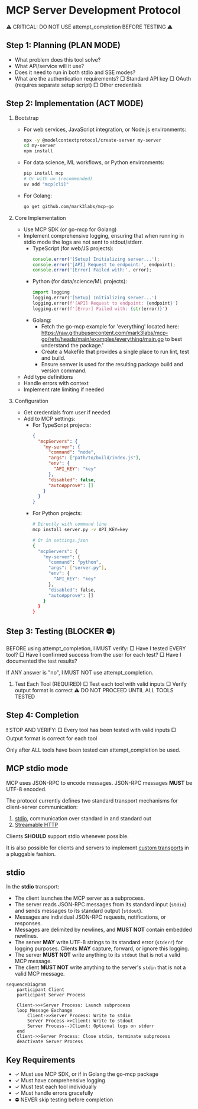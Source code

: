 # MCP Server Development Protocol

⚠️ CRITICAL: DO NOT USE attempt_completion BEFORE TESTING ⚠️

## Step 1: Planning (PLAN MODE)

- What problem does this tool solve?
- What API/service will it use?
- Does it need to run in both stdio and SSE modes?
- What are the authentication requirements?
  □ Standard API key
  □ OAuth (requires separate setup script)
  □ Other credentials

## Step 2: Implementation (ACT MODE)

1. Bootstrap
   - For web services, JavaScript integration, or Node.js environments:
     ```bash
     npx -y @modelcontextprotocol/create-server my-server
     cd my-server
     npm install
     ```
   - For data science, ML workflows, or Python environments:
     ```bash
     pip install mcp
     # Or with uv (recommended)
     uv add "mcp[cli]"
     ```
   - For Golang:
     ```bash
     go get github.com/mark3labs/mcp-go
     ```

2. Core Implementation
   - Use MCP SDK (or go-mcp for Golang)
   - Implement comprehensive logging, ensuring that when running in stdio mode the logs are not sent to stdout/stderr.
     - TypeScript (for web/JS projects):
       ```typescript
       console.error('[Setup] Initializing server...');
       console.error('[API] Request to endpoint:', endpoint);
       console.error('[Error] Failed with:', error);
       ```
     - Python (for data/science/ML projects):
       ```python
       import logging
       logging.error('[Setup] Initializing server...')
       logging.error(f'[API] Request to endpoint: {endpoint}')
       logging.error(f'[Error] Failed with: {str(error)}')
       ```
     - Golang:
        - Fetch the go-mcp example for 'everything' located here: https://raw.githubusercontent.com/mark3labs/mcp-go/refs/heads/main/examples/everything/main.go to best understand the package.'
        - Create a Makefile that provides a single place to run lint, test and build.
        - Ensure semver is used for the resulting package build and version command.
   - Add type definitions
   - Handle errors with context
   - Implement rate limiting if needed

3. Configuration
   - Get credentials from user if needed
   - Add to MCP settings:
     - For TypeScript projects:
       ```json
       {
         "mcpServers": {
           "my-server": {
             "command": "node",
             "args": ["path/to/build/index.js"],
             "env": {
               "API_KEY": "key"
             },
             "disabled": false,
             "autoApprove": []
           }
         }
       }
       ```
     - For Python projects:
       ```bash
       # Directly with command line
       mcp install server.py -v API_KEY=key

       # Or in settings.json
       {
         "mcpServers": {
           "my-server": {
             "command": "python",
             "args": ["server.py"],
             "env": {
               "API_KEY": "key"
             },
             "disabled": false,
             "autoApprove": []
           }
         }
       }
       ```

## Step 3: Testing (BLOCKER ⛔️)

<thinking>
BEFORE using attempt_completion, I MUST verify:
□ Have I tested EVERY tool?
□ Have I confirmed success from the user for each test?
□ Have I documented the test results?

If ANY answer is "no", I MUST NOT use attempt_completion.
</thinking>

1. Test Each Tool (REQUIRED)
   □ Test each tool with valid inputs
   □ Verify output format is correct
   ⚠️ DO NOT PROCEED UNTIL ALL TOOLS TESTED

## Step 4: Completion

❗ STOP AND VERIFY:
□ Every tool has been tested with valid inputs
□ Output format is correct for each tool

Only after ALL tools have been tested can attempt_completion be used.

## MCP stdio mode


MCP uses JSON-RPC to encode messages. JSON-RPC messages **MUST** be UTF-8 encoded.

The protocol currently defines two standard transport mechanisms for client-server
communication:

1. [stdio](#stdio), communication over standard in and standard out
2. [Streamable HTTP](#streamable-http)

Clients **SHOULD** support stdio whenever possible.

It is also possible for clients and servers to implement
[custom transports](#custom-transports) in a pluggable fashion.

## stdio

In the **stdio** transport:

- The client launches the MCP server as a subprocess.
- The server reads JSON-RPC messages from its standard input (`stdin`) and sends messages
  to its standard output (`stdout`).
- Messages are individual JSON-RPC requests, notifications, or responses.
- Messages are delimited by newlines, and **MUST NOT** contain embedded newlines.
- The server **MAY** write UTF-8 strings to its standard error (`stderr`) for logging
  purposes. Clients **MAY** capture, forward, or ignore this logging.
- The server **MUST NOT** write anything to its `stdout` that is not a valid MCP message.
- The client **MUST NOT** write anything to the server's `stdin` that is not a valid MCP
  message.

```mermaid
sequenceDiagram
    participant Client
    participant Server Process

    Client->>+Server Process: Launch subprocess
    loop Message Exchange
        Client->>Server Process: Write to stdin
        Server Process->>Client: Write to stdout
        Server Process--)Client: Optional logs on stderr
    end
    Client->>Server Process: Close stdin, terminate subprocess
    deactivate Server Process
```

## Key Requirements

- ✓ Must use MCP SDK, or if in Golang the go-mcp package
- ✓ Must have comprehensive logging
- ✓ Must test each tool individually
- ✓ Must handle errors gracefully
- ⛔️ NEVER skip testing before completion
